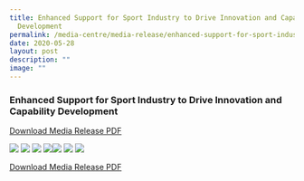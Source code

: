 ```yaml
---
title: Enhanced Support for Sport Industry to Drive Innovation and Capability
  Development
permalink: /media-centre/media-release/enhanced-support-for-sport-industry-to-drive-innovation-and-capability/
date: 2020-05-28
layout: post
description: ""
image: ""
---
```

### **Enhanced Support for Sport Industry to Drive Innovation and Capability Development**

[Download Media Release PDF](/files/Media%20Centre/Media%20Release/2020/May/Media%20ReleaseEnhanced%20Support%20for%20Sport%20Industry%20to%20Drive%20Innovation%20and%20Capability%20Development.pdf)

![](/images/Media%20Centre/Media%20Release/2020/May/pg01MediaReleaseEnhancedSupportforSportIndustrytoDriveInnovationandCapabilityDevelopment2copy1.jpeg)
![](/images/Media%20Centre/Media%20Release/2020/May/pg02MediaReleaseEnhancedSupportforSportIndustrytoDriveInnovationandCapabilityDevelopment2copy1.jpeg)
![](/images/Media%20Centre/Media%20Release/2020/May/pg03MediaReleaseEnhancedSupportforSportIndustrytoDriveInnovationandCapabilityDevelopment2copy1.jpeg)
![](/images/Media%20Centre/Media%20Release/2020/May/pg04MediaReleaseEnhancedSupportforSportIndustrytoDriveInnovationandCapabilityDevelopment2copy1.jpeg)![](/images/Media%20Centre/Media%20Release/2020/May/pg05MediaReleaseEnhancedSupportforSportIndustrytoDriveInnovationandCapabilityDevelopment2copy1.jpeg)
![](/images/Media%20Centre/Media%20Release/2020/May/pg06MediaReleaseEnhancedSupportforSportIndustrytoDriveInnovationandCapabilityDevelopment2copy1.jpeg)
![](/images/Media%20Centre/Media%20Release/2020/May/pg07MediaReleaseEnhancedSupportforSportIndustrytoDriveInnovationandCapabilityDevelopment2copy1.jpeg)

[Download Media Release PDF](/files/Media%20Centre/Media%20Release/2020/May/Media%20ReleaseEnhanced%20Support%20for%20Sport%20Industry%20to%20Drive%20Innovation%20and%20Capability%20Development.pdf)